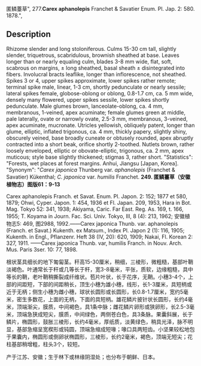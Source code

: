 匿鳞薹草",
277.**Carex aphanolepis** Franchet & Savatier Enum. Pl. Jap. 2: 580. 1878.",

## Description
Rhizome slender and long stoloniferous. Culms 15-30 cm tall, slightly slender, triquetrous, scabridulous, brownish sheathed at base. Leaves longer than or nearly equaling culm, blades 3-8 mm wide, flat, soft, scabrous on margins, ± long sheathed, basal sheath ± disintegrated into fibers. Involucral bracts leaflike, longer than inflorescence, not sheathed. Spikes 3 or 4, upper spikes approximate, lower spikes rather remote; terminal spike male, linear, 1-3 cm, shortly pedunculate or nearly sessile; lateral spikes female, globose-oblong or oblong, 0.8-1.7 cm, ca. 5 mm wide, densely many flowered, upper spikes sessile, lower spikes shortly pedunculate. Male glumes brown, lanceolate-oblong, ca. 4 mm, membranous, 1-veined, apex acuminate; female glumes green at middle, pale laterally, ovate or narrowly ovate, 2.5-3 mm, membranous, 3-veined, apex acuminate, mucronate. Utricles yellowish, obliquely patent, longer than glume, elliptic, inflated trigonous, ca. 4 mm, thickly papery, slightly shiny, obscurely veined, base broadly cuneate or obtusely rounded, apex abruptly contracted into a short beak, orifice shortly 2-toothed. Nutlets brown, rather loosely enveloped, elliptic or obovate-elliptic, trigonous, ca. 2 mm, apex muticous; style base slightly thickened; stigmas 3, rather short.
  "Statistics": "Forests, wet places at forest margins. Anhui, Jiangsu [Japan, Korea].
  "Synonym": "*Carex japonica* Thunberg var. *aphanolepis* (Franchet &amp; Savatier) Kükenthal; *C. japonica* var. *humilis* Franchet.
**249. 匿鳞薹草（安徽植物志）图版61：9-13**

Carex aphanolepis Franch. et Savat. Enum. Pl. Japon. 2: 152; 1877 et 580, 1879; Ohwi, Cyper. Japon. 1: 454, 1936 et Fl. Japan. 209, 1953, Hara in Bot. Mag. Tokyo 52: 341, 1938; Akiyama, Caric. Far East. Reg. As. 169, t. 166, 1955; T. Koyama in Journ. Fac. Sci. Univ. Tokyo, III, 8 (4): 213, 1962; 安徽植物志5: 469, 图2988, 1992.——Carex japonica Thunb. var. aphanolepis (Franch. et Savat.) Kukenth. ex Matsum., Index Pl. Japon 2 (1): 116, 1905; Kukenth. in Engl., Pflanzenr. Heft 38 (IV, 20): 620, 1909; Nakai, Fl. Korean 2: 327, 1911. ——Carex japonica Thunb. var, humilis Franch. in Nouv. Arch. Mus. Paris 3ser. 10: 77, 1898.

根状茎具细长的地下匍匐茎。秆高15-30厘米，稍细，三棱形，微粗糙，基部叶鞘淡褐色。叶通常长于秆或几等长于秆，宽3-8毫米，平张，质软，边缘粗糙，具中等长的鞘，老叶鞘稍撕裂成纤维状。苞片叶状，长于花序，无鞘。小穗3-4个，上部的间距短，下部的间距稍长，顶生小穗为雄小穗，线形，长1-3厘米，具短柄或近于无柄；侧生小穗为雌小穗，球状长圆形或长圆形，长0.8-1.7厘米，宽约5毫米，密生多数花，上面的无柄，下面的具短柄。雄花鳞片披针状长圆形，长约4毫米，顶端渐尖，膜质，中间褐色，具1条中脉；雌花鳞片卵形或狭卵形，长2.5-3毫米，顶端急狭成短尖，膜质，中间绿色，两侧苍白色，具3条脉。果囊斜展，长于鳞片，椭圆形，鼓胀三棱形，长约4毫米，厚纸质，淡黄绿色，稍具光泽，脉不明显，基部急缩呈宽楔形或钝圆，顶端急缩成短喙；喙口具两短齿。小坚果较松地包于果囊内，椭圆形或倒卵状椭圆形，三棱形，长约2毫米，褐色，顶端无短尖；花柱基部稍增粗，柱头3个，较短。

产于江苏、安徽；生于林下或林缘阴湿处；也分布于朝鲜、日本。
